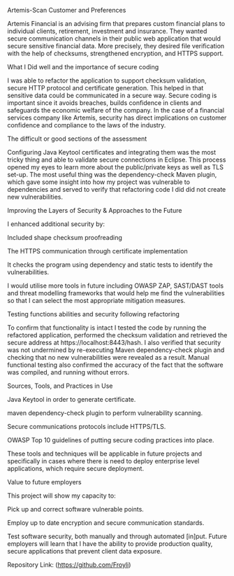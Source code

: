  Artemis-Scan
Customer and Preferences

Artemis Financial is an advising firm that prepares custom financial plans to individual clients, retirement, investment and insurance. They wanted secure communication channels in their public web application that would secure sensitive financial data. More precisely, they desired file verification with the help of checksums, strengthened encryption, and HTTPS support.

What I Did well and the importance of secure coding

I was able to refactor the application to support checksum validation, secure HTTP protocol and certificate generation. This helped in that sensitive data could be communicated in a secure way. Secure coding is important since it avoids breaches, builds confidence in clients and safeguards the economic welfare of the company. In the case of a financial services company like Artemis, security has direct implications on customer confidence and compliance to the laws of the industry.

The difficult or good sections of the assessment

Configuring Java Keytool certificates and integrating them was the most tricky thing and able to validate secure connections in Eclipse. This process opened my eyes to learn more about the public/private keys as well as TLS set-up. The most useful thing was the dependency-check Maven plugin, which gave some insight into how my project was vulnerable to dependencies and served to verify that refactoring code I did did not create new vulnerabilities.

Improving the Layers of Security & Approaches to the Future

I enhanced additional security by:

Included shape checksum proofreading

The HTTPS communication through certificate implementation

It checks the program using dependency and static tests to identify the vulnerabilities.

I would utilise more tools in future including OWASP ZAP, SAST/DAST tools and threat modelling frameworks that would help me find the vulnerabilities so that I can select the most appropriate mitigation measures.


Testing functions abilities and security following refactoring

To confirm that functionality is intact I tested the code by running the refactored application, performed the checksum validation and retrieved the secure address at https://localhost:8443/hash. I also verified that security was not undermined by re-executing Maven dependency-check plugin and checking that no new vulnerabilities were revealed as a result. Manual functional testing also confirmed the accuracy of the fact that the software was compiled, and running without errors.

Sources, Tools, and Practices in Use

Java Keytool in order to generate certificate.

maven dependency-check plugin to perform vulnerability scanning.

Secure communications protocols include HTTPS/TLS.

OWASP Top 10 guidelines of putting secure coding practices into place.

These tools and techniques will be applicable in future projects and specifically in cases where there is need to deploy enterprise level applications, which require secure deployment.

Value to future employers

This project will show my capacity to:

Pick up and correct software vulnerable points.

Employ up to date encryption and secure communication standards.

Test software security, both manually and through automated [in]put.
Future employers will learn that I have the ability to provide production quality, secure applications that prevent client data exposure.

Repository Link:
(https://github.com/Froyli)
